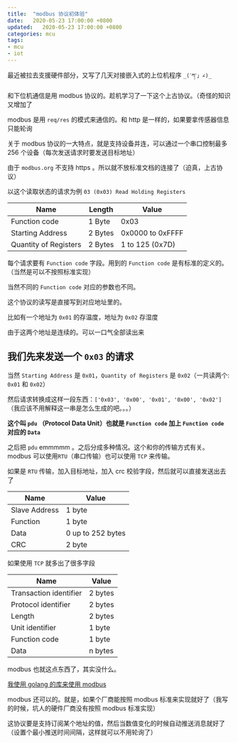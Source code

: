 ```yaml
---
title:  "modbus 协议初体验"
date:   2020-05-23 17:00:00 +0800
updated:   2020-05-23 17:00:00 +0800
categories: mcu
tags:
- mcu
- iot
---
```


最近被拉去支援硬件部分，又写了几天对接嵌入式的上位机程序 `_(ˊཀˋ」∠)_`

和下位机通信是用 modbus 协议的。趁机学习了一下这个上古协议。（奇怪的知识又增加了

modbus 是用 `req/res` 的模式来通信的。和 http 是一样的，如果要拿传感器信息只能轮询

关于 modbus 协议的一大特点，就是支持设备并连，可以通过一个串口控制最多 256 个设备（每次发送请求时要发送目标地址）

由于 `modbus.org` 不支持 https 。所以就不放标准文档的连接了（迫真，上古协议）

以这个读取状态的请求为例 `03 (0x03) Read Holding Registers`

Name | Length | Value
------------- | ------ | ---
Function code | 1 Byte | 0x03
Starting Address | 2 Bytes | 0x0000 to 0xFFFF
Quantity of Registers | 2 Bytes | 1 to 125 (0x7D)

每个请求要有 `Function code` 字段。用到的 `Function code` 是有标准的定义的。（当然是可以不按照标准实现）

当然不同的 `Function code` 对应的参数也不同。

这个协议的读写是直接写到对应地址里的。

比如有一个地址为 `0x01` 的存温度，地址为 `0x02` 存湿度

由于这两个地址是连续的。可以一口气全部读出来

## 我们先来发送一个 `0x03` 的请求

当然 `Starting Address` 是 `0x01`，`Quantity of Registers` 是 `0x02`（一共读两个: `0x01` 和 `0x02`）

然后请求转换成这样一段东西：`['0x03', '0x00', '0x01', '0x00', '0x02']` （我应该不用解释这一串是怎么生成的吧。。。）

**这个叫 `pdu` （Protocol Data Unit）也就是 `Function code` 加上 `Function code` 对应的 `Data`**

之后把 `pdu` emmmmm 。之后分成多种情况。这个和你的传输方式有关。modbus 可以使用`RTU`（串口传输）也可以使用 `TCP` 来传输。

如果是 `RTU` 传输，加入目标地址，加入 crc 校验字段，然后就可以直接发送出去了

Name            | Value
--------------- | -----
Slave Address   | 1 byte
Function        | 1 byte
Data            | 0 up to 252 bytes
CRC             | 2 byte

如果使用 `TCP` 就多出了很多字段

Name            | Value
--------------- | -----
Transaction identifier | 2 bytes
Protocol identifier | 2 bytes
Length | 2 bytes
Unit identifier | 1 byte
Function code | 1 byte
Data | n bytes

modbus 也就这点东西了，其实没什么。

[我使用 golang 的库来使用 modbus](https://github.com/goburrow/modbus)

modbus 还可以的。就是，如果个厂商能按照 modbus 标准来实现就好了（我写的时候，坑人的硬件厂商没有按照 modbus 标准实现）

这协议要是支持订阅某个地址的值，然后当数值变化的时候自动推送消息就好了（设置个最小推送时间间隔，这样就可以不用轮询了）

